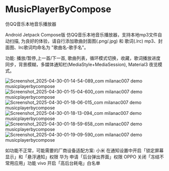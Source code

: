 # MusicPlayerByCompose
仿QQ音乐本地音乐播放器

Android Jetpack Compose版 仿QQ音乐本地音乐播放器，支持本地mp3文件自动扫描, 为良好的体验，请自行添加歌曲封面图(.png/.jpg) 和 歌词(.lrc)
mp3、封面图、lrc歌词均命名为 "歌曲名-歌手名"。

功能:
播放/暂停,上一首/下一首, 歌曲列表，循环模式切换，收藏，歌词播放进度同步，背景模糊，多媒体通知栏(MediaStyle+MediaSession), Material3 夜览模式。

![Screenshot_2025-04-30-01-14-54-089_com milanac007 demo musicplayerbycompose](https://github.com/user-attachments/assets/8e75eca9-0a45-4f69-b18d-8ed3aa4316b3)
![Screenshot_2025-04-30-01-15-04-600_com milanac007 demo musicplayerbycompose](https://github.com/user-attachments/assets/2e25a099-2d68-4bad-8200-0c509e8e2cbd)
![Screenshot_2025-04-30-01-18-06-015_com milanac007 demo musicplayerbycompose](https://github.com/user-attachments/assets/3ff82cf1-1c5c-4e2e-b4d0-627d1be9c138)
![Screenshot_2025-04-30-01-18-13-094_com milanac007 demo musicplayerbycompose](https://github.com/user-attachments/assets/f9de6e0b-d8f0-4f52-ae2f-87228c2f6a3e)
![Screenshot_2025-04-30-01-18-59-658_com milanac007 demo musicplayerbycompose](https://github.com/user-attachments/assets/d35d1136-876e-4830-8bac-d83176dfe2d2)
![Screenshot_2025-04-30-01-19-09-590_com milanac007 demo musicplayerbycompose](https://github.com/user-attachments/assets/d958ba77-1cfa-40fd-9f72-917a7574a78f)


如功能不正常，可能需要的厂商设备适配方案:
小米	在通知设置中开启「锁定屏幕显示」和「悬浮通知」权限
华为	申请「后台弹出界面」权限
OPPO	关闭「冻结不常用应用」功能
vivo	开启「高后台耗电」白名单

